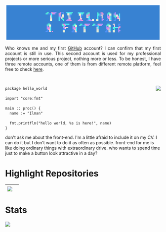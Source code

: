 <p align="center">
  <img src="ilmanbg.png" width="800px" align="center">
</p>


<p align="justify"> 
Who knows me and my first <a href="https://github.com/Fattah25">GitHub</a> account? I can confirm that my first account is still in use. This second account is used for my professional projects or more serious project, nothing more or less. To be honest, I have three remote accounts, one of them is from different remote platform, feel free to check <a href="https://codeberg.org/Fattah25">here</a>.
</p>

<br>



<a href="https://trakteer.id/halfnerd/tip"><img align="right" src="https://go-skill-icons.vercel.app/api/icons?i=python,pytorch,julia,fastapi,go,c,cpp,vim,helix,linux,latex,git,nginx,postgres,php,arduino,blender,bash,raspberrypi,docker,redis,anaconda,codeberg,ros,odin&perline=6"></a>


```odin
package hello_world

import "core:fmt"

main :: proc() {
  name := "Ilman"

  fmt.printfln("hello world, %s is here!", name)
}
```

don't ask me about the front-end. I'm a little afraid to include it on my CV. I can do it but I don't want to do it as often as possible. front-end for me is like doing ordinary things with extraordinary drive. who wants to spend time just to make a button look attractive in a day?

[1]: https://github.com/Fattah25
[2]: https://codeberg.org/Fattah25

# Highlight Repositories
|<img align="center" src="https://github-readme-stats.vercel.app/api/pin/?username=triilman25&langs_count=5&description_lines_count=null&theme=one_dark_pro&show_owner=true&repo=Komparasi-Bahasa-Pemrograman-C-Dan-Odin" />||
|---|---|

# Stats

<img align="center" src="https://github-readme-stats.vercel.app/api/top-langs?username=triilman25&theme=one_dark_pro&layout=compact&langs_count=8&hide_title=true&card_width=200" />


